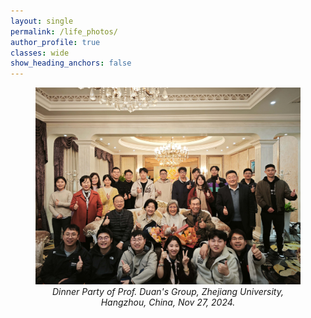 ```yaml
---
layout: single
permalink: /life_photos/
author_profile: true
classes: wide
show_heading_anchors: false
---
```

<figure>
  <img src="/assets/images/life1.jpg" alt="Research photo" width="500">
  <figcaption style="display:block; text-align:center; font-style:italic; width:100%;">
  Dinner Party of Prof. Duan's Group, Zhejiang University, Hangzhou, China, Nov 27, 2024.
  </figcaption>
</figure>



